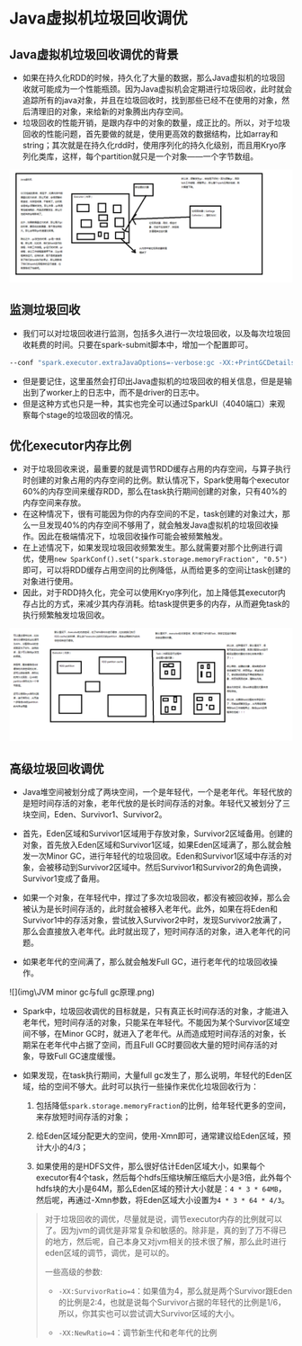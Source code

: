 # Java虚拟机垃圾回收调优

## Java虚拟机垃圾回收调优的背景

- 如果在持久化RDD的时候，持久化了大量的数据，那么Java虚拟机的垃圾回收就可能成为一个性能瓶颈。因为Java虚拟机会定期进行垃圾回收，此时就会追踪所有的java对象，并且在垃圾回收时，找到那些已经不在使用的对象，然后清理旧的对象，来给新的对象腾出内存空间。
- 垃圾回收的性能开销，是跟内存中的对象的数量，成正比的。所以，对于垃圾回收的性能问题，首先要做的就是，使用更高效的数据结构，比如array和string；其次就是在持久化rdd时，使用序列化的持久化级别，而且用Kryo序列化类库，这样，每个partition就只是一个对象——一个字节数组。

![](img\GC对Spark性能影响的原理.png)

## 监测垃圾回收

- 我们可以对垃圾回收进行监测，包括多久进行一次垃圾回收，以及每次垃圾回收耗费的时间。只要在spark-submit脚本中，增加一个配置即可。

```sh
--conf "spark.executor.extraJavaOptions=-verbose:gc -XX:+PrintGCDetails -XX:+PrintGCTimeStamps"
```

- 但是要记住，这里虽然会打印出Java虚拟机的垃圾回收的相关信息，但是是输出到了worker上的日志中，而不是driver的日志中。
- 但是这种方式也只是一种，其实也完全可以通过SparkUI（4040端口）来观察每个stage的垃圾回收的情况。

## 优化executor内存比例

- 对于垃圾回收来说，最重要的就是调节RDD缓存占用的内存空间，与算子执行时创建的对象占用的内存空间的比例。默认情况下，Spark使用每个executor 60%的内存空间来缓存RDD，那么在task执行期间创建的对象，只有40%的内存空间来存放。
- 在这种情况下，很有可能因为你的内存空间的不足，task创建的对象过大，那么一旦发现40%的内存空间不够用了，就会触发Java虚拟机的垃圾回收操作。因此在极端情况下，垃圾回收操作可能会被频繁触发。
- 在上述情况下，如果发现垃圾回收频繁发生。那么就需要对那个比例进行调优，使用`new SparkConf().set("spark.storage.memoryFraction", "0.5")`即可，可以将RDD缓存占用空间的比例降低，从而给更多的空间让task创建的对象进行使用。
- 因此，对于RDD持久化，完全可以使用Kryo序列化，加上降低其executor内存占比的方式，来减少其内存消耗。给task提供更多的内存，从而避免task的执行频繁触发垃圾回收。

![](img\调节executor内存比例.png)

## 高级垃圾回收调优

- Java堆空间被划分成了两块空间，一个是年轻代，一个是老年代。年轻代放的是短时间存活的对象，老年代放的是长时间存活的对象。年轻代又被划分了三块空间，Eden、Survivor1、Survivor2。

- 首先，Eden区域和Survivor1区域用于存放对象，Survivor2区域备用。创建的对象，首先放入Eden区域和Survivor1区域，如果Eden区域满了，那么就会触发一次Minor GC，进行年轻代的垃圾回收。Eden和Survivor1区域中存活的对象，会被移动到Survivor2区域中。然后Survivor1和Survivor2的角色调换，Survivor1变成了备用。
- 如果一个对象，在年轻代中，撑过了多次垃圾回收，都没有被回收掉，那么会被认为是长时间存活的，此时就会被移入老年代。此外，如果在将Eden和Survivor1中的存活对象，尝试放入Survivor2中时，发现Survivor2放满了，那么会直接放入老年代。此时就出现了，短时间存活的对象，进入老年代的问题。
- 如果老年代的空间满了，那么就会触发Full GC，进行老年代的垃圾回收操作。

![](img\JVM minor gc与full gc原理.png)

- Spark中，垃圾回收调优的目标就是，只有真正长时间存活的对象，才能进入老年代，短时间存活的对象，只能呆在年轻代。不能因为某个Survivor区域空间不够，在Minor GC时，就进入了老年代。从而造成短时间存活的对象，长期呆在老年代中占据了空间，而且Full GC时要回收大量的短时间存活的对象，导致Full GC速度缓慢。

- 如果发现，在task执行期间，大量full gc发生了，那么说明，年轻代的Eden区域，给的空间不够大。此时可以执行一些操作来优化垃圾回收行为：

  1. 包括降低`spark.storage.memoryFraction`的比例，给年轻代更多的空间，来存放短时间存活的对象；

  2. 给Eden区域分配更大的空间，使用-Xmn即可，通常建议给Eden区域，预计大小的4/3；

  3. 如果使用的是HDFS文件，那么很好估计Eden区域大小，如果每个executor有4个task，然后每个hdfs压缩块解压缩后大小是3倍，此外每个hdfs块的大小是64M，那么Eden区域的预计大小就是：`4 * 3 * 64MB`，然后呢，再通过-Xmn参数，将Eden区域大小设置为`4 * 3 * 64 * 4/3`。

  > 对于垃圾回收的调优，尽量就是说，调节executor内存的比例就可以了。因为jvm的调优是非常复杂和敏感的。除非是，真的到了万不得已的地方，然后呢，自己本身又对jvm相关的技术很了解，那么此时进行eden区域的调节，调优，是可以的。
  >
  >
  >
  > 一些高级的参数: 
  >
  > - `-XX:SurvivorRatio=4`：如果值为4，那么就是两个Survivor跟Eden的比例是2:4，也就是说每个Survivor占据的年轻代的比例是1/6，所以，你其实也可以尝试调大Survivor区域的大小。
  >
  > - `-XX:NewRatio=4`：调节新生代和老年代的比例
